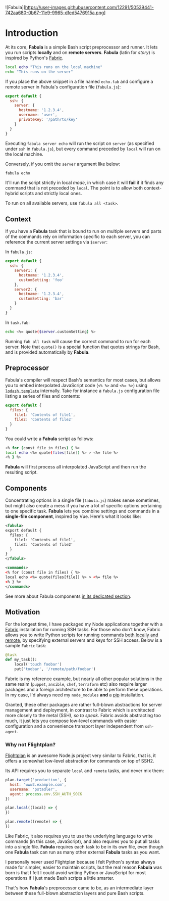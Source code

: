 ![Fabula][https://user-images.githubusercontent.com/12291/50539441-742aa680-0b67-11e9-9965-dfed5476915a.png]

# Introduction

At its core, **Fabula** is a simple Bash script preprocessor and runner. It lets
you run scripts **locally** and on **remote servers**. **Fabula** (latin for 
_story_) is inspired by Python's [Fabric][f].

```sh
local echo "This runs on the local machine"
echo "This runs on the server"
```

If you place the above snippet in a file named `echo.fab` and configure a remote
server in Fabula's configuration file (`fabula.js`):

```js
export default {
  ssh: {
  	server: {
      hostname: '1.2.3.4',
      username: 'user',
      privateKey: '/path/to/key'
    }
  }
}
```

Executing `fabula server echo` will run the script on `server` (as specified 
under `ssh` in `fabula.js`), but every command preceded by `local` will run 
on the local machine.

Conversely, if you omit the `server` argument like below:

```sh
fabula echo
```

It'll run the script strictly in local _mode_, in which case it will **fail** if
it finds any command that is not preceded by `local`. The point is to allow both
context-hybrid scripts and strictly local ones.

To run on all available servers, use `fabula all <task>`.

## Context

If you have a **Fabula** task that is bound to run on multiple servers and
parts of the commands rely on information specific to each server, you can
reference the current server settings via `$server`:

In `fabula.js`:

```js
export default {
  ssh: {
    server1: {
      hostname: '1.2.3.4',
      customSetting: 'foo'
    },
    server2: {
      hostname: '1.2.3.4',
      customSetting: 'bar'
    }
  }
}
```

In `task.fab`:

```sh
echo <%= quote($server.customSetting) %>
```

Running `fab all task` will cause the correct command to run for each server.
Note that `quote()` is a special function that quotes strings for Bash, and 
is provided automatically by **Fabula**.

## Preprocessor

Fabula's compiler will respect Bash's semantics for most cases, but allows
you to embed interpolated JavaScript code (`<% %>` and `<%= %>`) using 
[`lodash.template`][lodash] internally. Take for instance a `fabula.js` 
configuration file listing a series of files and contents:


```js
export default {
  files: {
  	file1: 'Contents of file1',
  	file2: 'Contents of file2'
  }
}
```

You could write a **Fabula** script as follows:

```sh
<% for (const file in files) { %>
local echo <%= quote(files[file]) %> > <%= file %>
<% } %>
```

**Fabula** will first process all interpolated JavaScript and then run the resulting script.

## Components

Concentrating options in a single file (`fabula.js`) makes sense sometimes, but
might also create a mess if you have a lot of specific options pertaining to 
one specific task. **Fabula** lets you combine settings and commands in a 
**single-file component**, inspired by Vue. Here's what it looks like:

```xml
<fabula>
export default {
  files: {
  	file1: 'Contents of file1',
  	file2: 'Contents of file2'
  }
}
</fabula>

<commands>
<% for (const file in files) { %>
local echo <%= quote(files[file]) %> > <%= file %>
<% } %>
</commands>
```

See more about Fabula components [in its dedicated section](/components.html).

## Motivation

For the longest time, I have packaged my Node applications together with a 
[Fabric]() installation for running SSH tasks. For 
those who don't know, Fabric allows you to write Python scripts for running 
commands [both locally and remote][f-ops], by specifying external servers 
and keys for SSH access. Below is a sample `Fabric` task:


```py
@task
def my_task():
    local('touch foobar')
    put('toobar', '/remote/path/foobar')
```

Fabric is my reference example, but nearly all other popular solutions in the 
same realm (`puppet`, `ansible`, `chef`, `terraform` etc) also require larger 
packages and a foreign architecture to be able to perform these operations. In
my case, I'd always need my `node_modules` **and** a [pip][pip] installation.


Granted, these other packages are rather full-blown abstractions for server 
management and deployment, in contrast to Fabric which is architected more 
closely to the metal (SSH), _so to speak_. Fabric avoids abstracting too much, 
it just lets you compose low-level commands with easier configuration and a 
convenience transport layer independent from `ssh-agent`.

### Why not Flightplan?

[Flightplan][fp] is an awesome Node.js project very similar to Fabric, that is,
it offers a somewhat low-level abstraction for commands on top of SSH2. 

Its API requires you to separate `local` and `remote` tasks, and never mix them:

```js
plan.target('production', {
  host: 'www2.example.com',
  username: 'pstadler',
  agent: process.env.SSH_AUTH_SOCK
})

plan.local((local) => {
})

plan.remote((remote) => {
})
```

Like Fabric, it also requires you to use the underlying language to write 
commands (in this case, JavaScript), and also requires you to put all tasks
into a single file. **Fabula** requires each task to be in its own file, even
though one **Fabula** task can run as many other external **Fabula** tasks as you want.

I personally never used Flightplan because I felt Python's syntax always made
for simpler, easier to maintain scripts, but the real reason **Fabula** was born
is that I felt I could avoid writing Python or JavaScript for most operations
if I just made Bash scripts a little smarter. 

That's how **Fabula**'s preprocessor came to be, as an intermediate layer 
between these full-blown abstraction layers and pure Bash scripts.

[f]: https://www.fabfile.org/
[fp]: https://github.com/pstadler/flightplan
[lodash]: https://lodash.com/docs/4.17.11#template
[f-ops]: http://docs.fabfile.org/en/1.14/api/core/operations.html
[pip]: https://pypi.org/project/pip/
[ssh2]: https://github.com/mscdex/ssh2


